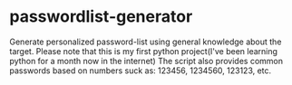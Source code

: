 # passwordlist-generator
Generate personalized password-list using general knowledge about the target. 
Please note that this is my first python project(I've been learning python for a month now in the internet)
The script also provides common passwords based on numbers suck as: 123456, 1234560, 123123, etc.
